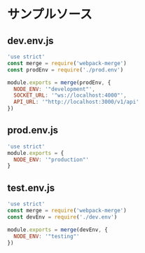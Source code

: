 # サンプルソース
## dev.env.js
```javascript
'use strict'
const merge = require('webpack-merge')
const prodEnv = require('./prod.env')

module.exports = merge(prodEnv, {
  NODE_ENV: '"development"',
  SOCKET_URL: '"ws://localhost:4000"',
  API_URL: '"http://localhost:3000/v1/api'
})
```

## prod.env.js
```javascript
'use strict'
module.exports = {
  NODE_ENV: '"production"'
}
```

## test.env.js
```javascript
'use strict'
const merge = require('webpack-merge')
const devEnv = require('./dev.env')

module.exports = merge(devEnv, {
  NODE_ENV: '"testing"'
})
```